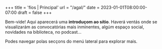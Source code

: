 +++
title = 'fíos | Principal'
url = "/agal/"
date = 2023-01-01T08:00:00-07:00
draft = false
+++

Bem-vide! Aqui aparecerá uma **introduçom ao sítio**. Haverá ventás onde se visualizarám as convocatórias mais inminentes, algúm espaço social, novidades na biblioteca, no podcast...

Podes navegar polas secçons do menú lateral para explorar mais.